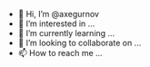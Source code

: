 - 👋 Hi, I’m @axegurnov
- 👀 I’m interested in ...
- 🌱 I’m currently learning ...
- 💞️ I’m looking to collaborate on ...
- 📫 How to reach me ...

<!---
axegurnov/axegurnov is a ✨ special ✨ repository because its `README.md` (this file) appears on your GitHub profile.
You can click the Preview link to take a look at your changes.
--->
